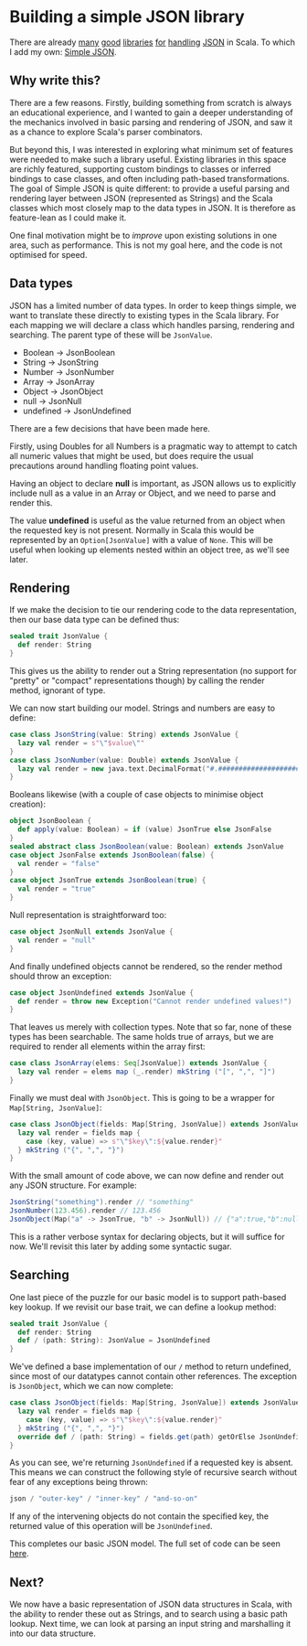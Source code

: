 Building a simple JSON library
===

There are already [many][play-json] [good][rapture-json] [libraries][spray-json] [for][json4s] [handling][argonaut-json] [JSON][jackson-scala] in Scala. To which I add my own: [Simple JSON][github].

Why write this?
---
There are a few reasons. Firstly, building something from scratch is always an educational experience, and I wanted to gain a deeper understanding of the mechanics involved in basic parsing and rendering of JSON, and saw it as a chance to explore Scala's parser combinators.

But beyond this, I was interested in exploring what minimum set of features were needed to make such a library useful. Existing libraries in this space are richly featured, supporting custom bindings to classes or inferred bindings to case classes, and often including path-based transformations. The goal of Simple JSON is quite different: to provide a useful parsing and rendering layer between JSON (represented as Strings) and the Scala classes which most closely map to the data types in JSON. It is therefore as feature-lean as I could make it.

One final motivation might be to _improve_ upon existing solutions in one area, such as performance. This is not my goal here, and the code is not optimised for speed.

Data types
---
JSON has a limited number of data types. In order to keep things simple, we want to translate these directly to existing types in the Scala library. For each mapping we will declare a class which handles parsing, rendering and searching. The parent type of these will be ```JsonValue```.

* Boolean → JsonBoolean
* String → JsonString
* Number → JsonNumber
* Array → JsonArray
* Object → JsonObject
* null → JsonNull
* undefined → JsonUndefined

There are a few decisions that have been made here.

Firstly, using Doubles for all Numbers is a pragmatic way to attempt to catch all numeric values that might be used, but does require the usual precautions around handling floating point values.

Having an object to declare __null__ is important, as JSON allows us to explicitly include null as a value in an Array or Object, and we need to parse and render this.

The value __undefined__ is useful as the value returned from an object when the requested key is not present. Normally in Scala this would be represented by an ```Option[JsonValue]``` with a value of ```None```. This will be useful when looking up elements nested within an object tree, as we'll see later.

Rendering
---

If we make the decision to tie our rendering code to the data representation, then our base data type can be defined thus:

```scala
sealed trait JsonValue {
  def render: String
}
```

This gives us the ability to render out a String representation (no support for "pretty" or "compact" representations though) by calling the render method, ignorant of type.

We can now start building our model. Strings and numbers are easy to define:

```scala
case class JsonString(value: String) extends JsonValue {
  lazy val render = s"\"$value\""
}
case class JsonNumber(value: Double) extends JsonValue {
  lazy val render = new java.text.DecimalFormat("#.######################").format(value)
}
```

Booleans likewise (with a couple of case objects to minimise object creation):

```scala
object JsonBoolean {
  def apply(value: Boolean) = if (value) JsonTrue else JsonFalse
}
sealed abstract class JsonBoolean(value: Boolean) extends JsonValue
case object JsonFalse extends JsonBoolean(false) {
  val render = "false"
}
case object JsonTrue extends JsonBoolean(true) {
  val render = "true"
}
```

Null representation is straightforward too:

```scala
case object JsonNull extends JsonValue {
  val render = "null"
}
```

And finally undefined objects cannot be rendered, so the render method should throw an exception:

```scala
case object JsonUndefined extends JsonValue {
  def render = throw new Exception("Cannot render undefined values!")
}
```

That leaves us merely with collection types. Note that so far, none of these types has been searchable. The same holds true of arrays, but we are required to render all elements within the array first:

```scala
case class JsonArray(elems: Seq[JsonValue]) extends JsonValue {
  lazy val render = elems map (_.render) mkString ("[", ",", "]")
}
```

Finally we must deal with ```JsonObject```. This is going to be a wrapper for ```Map[String, JsonValue]```:

```scala
case class JsonObject(fields: Map[String, JsonValue]) extends JsonValue {
  lazy val render = fields map {
    case (key, value) => s"\"$key\":${value.render}"
  } mkString ("{", ",", "}")
}
```

With the small amount of code above, we can now define and render out any JSON structure. For example:

```scala
JsonString("something").render // "something"
JsonNumber(123.456).render // 123.456
JsonObject(Map("a" -> JsonTrue, "b" -> JsonNull)) // {"a":true,"b":null}
```

This is a rather verbose syntax for declaring objects, but it will suffice for now. We'll revisit this later by adding some syntactic sugar.

Searching
---

One last piece of the puzzle for our basic model is to support path-based key lookup. If we revisit our base trait, we can define a lookup method:

```scala
sealed trait JsonValue {
  def render: String
  def / (path: String): JsonValue = JsonUndefined
}
```

We've defined a base implementation of our ```/``` method to return undefined, since most of our datatypes cannot contain other references. The exception is ```JsonObject```, which we can now complete:

```scala
case class JsonObject(fields: Map[String, JsonValue]) extends JsonValue {
  lazy val render = fields map {
    case (key, value) => s"\"$key\":${value.render}"
  } mkString ("{", ",", "}")
  override def / (path: String) = fields.get(path) getOrElse JsonUndefined
}
```

As you can see, we're returning ```JsonUndefined``` if a requested key is absent. This means we can construct the following style of recursive search without fear of any exceptions being thrown:

```scala
json / "outer-key" / "inner-key" / "and-so-on"
```

If any of the intervening objects do not contain the specified key, the returned value of this operation will be `JsonUndefined`.

This completes our basic JSON model. The full set of code can be seen [here][github-model].

Next?
---

We now have a basic representation of JSON data structures in Scala, with the ability to render these out as Strings, and to search using a basic path lookup. Next time, we can look at parsing an input string and marshalling it into our data structure.


[play-json]: http://www.playframework.com/documentation/2.0/ScalaJson
[rapture-json]: http://rapture.io/jsonSupport
[json4s]: https://github.com/json4s/json4s
[spray-json]: https://github.com/spray/spray-json
[argonaut-json]: http://argonaut.io/
[jackson-scala]: https://github.com/FasterXML/jackson-module-scala
[github]: https://github.com/chrisloy/simple-json
[github-model]: https://github.com/chrisloy/simple-json/blob/master/src/main/scala/net/chrisloy/json/JsonValue.scala
